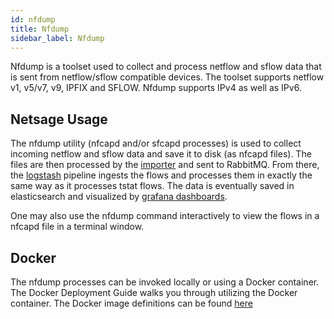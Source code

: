 ```yaml
---
id: nfdump
title: Nfdump
sidebar_label: Nfdump
---
```


Nfdump is a toolset used to collect and process netflow and sflow data that is sent from netflow/sflow compatible devices. The toolset supports netflow v1, v5/v7, v9, IPFIX and SFLOW. Nfdump supports IPv4 as well as IPv6.

## Netsage Usage

The nfdump utility (nfcapd and/or sfcapd processes) is used to collect incoming netflow and sflow data and save it to disk (as nfcapd files).  The files are then processed by the [importer](importer) and sent to RabbitMQ. From there, the [logstash](logstash) pipeline ingests the flows and processes them in exactly the same way as it processes tstat flows.  The data is eventually saved in elasticsearch and visualized by [grafana dashboards](https://github.com/netsage-project/netsage-grafana-configs).

One may also use the nfdump command interactively to view the flows in a nfcapd file in a terminal window.

## Docker

The nfdump processes can be invoked locally or using a Docker container.  The Docker Deployment Guide walks you through utilizing the Docker container.  The Docker image definitions can be found [here](https://github.com/netsage-project/docker-nfdump-collector)
